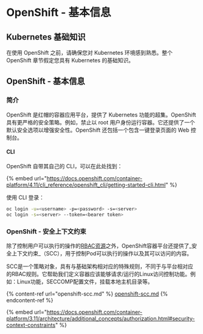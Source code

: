 # OpenShift - 基本信息

## Kubernetes 基础知识 <a href="#a94e" id="a94e"></a>

在使用 OpenShift 之前，请确保您对 Kubernetes 环境感到熟悉。整个 OpenShift 章节假定您具有 Kubernetes 的基础知识。

## OpenShift - 基本信息

### 简介

OpenShift 是红帽的容器应用平台，提供了 Kubernetes 功能的超集。OpenShift 具有更严格的安全策略。例如，禁止以 root 用户身份运行容器。它还提供了一个默认安全选项以增强安全性。OpenShift 还包括一个包含一键登录页面的 Web 控制台。

#### CLI

OpenShift 自带其自己的 CLI，可以在此处找到：

{% embed url="https://docs.openshift.com/container-platform/4.11/cli_reference/openshift_cli/getting-started-cli.html" %}

使用 CLI 登录：
```bash
oc login -u=<username> -p=<password> -s=<server>
oc login -s=<server> --token=<bearer token>
```
### **OpenShift - 安全上下文约束** <a href="#a94e" id="a94e"></a>

除了控制用户可以执行的操作的[RBAC资源](https://docs.openshift.com/container-platform/3.11/architecture/additional\_concepts/authorization.html#architecture-additional-concepts-authorization)之外，OpenShift容器平台还提供了_安全上下文约束_（SCC），用于控制Pod可以执行的操作以及其可以访问的内容。

SCC是一个策略对象，具有与基础架构相对应的特殊规则，不同于与平台相对应的RBAC规则。它帮助我们定义容器应该能够请求/运行的Linux访问控制功能。例如：Linux功能，SECCOMP配置文件，挂载本地主机目录等。

{% content-ref url="openshift-scc.md" %}
[openshift-scc.md](openshift-scc.md)
{% endcontent-ref %}

{% embed url="https://docs.openshift.com/container-platform/3.11/architecture/additional_concepts/authorization.html#security-context-constraints" %}
